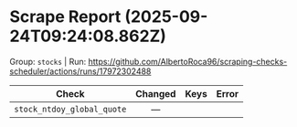 # Scrape Report (2025-09-24T09:24:08.862Z)

Group: `stocks`  |  Run: https://github.com/AlbertoRoca96/scraping-checks-scheduler/actions/runs/17972302488

| Check | Changed | Keys | Error |
|---|:---:|:--|:--|
| `stock_ntdoy_global_quote` | — |  |  |
